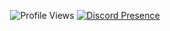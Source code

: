 <div align="center">
  
![Profile Views](https://komarev.com/ghpvc/?username=sl34x&color=green&label=PROFILE+VIEWS)
[![Discord Presence](https://lanyard.cnrad.dev/api/747852892995715152)](https://discord.com/users/747852892995715152)
</div>

